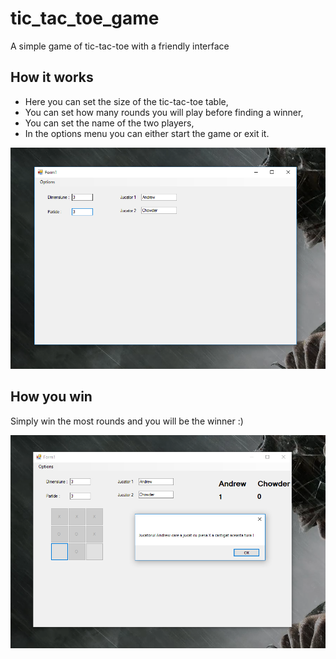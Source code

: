 # tic_tac_toe_game

A simple game of tic-tac-toe with a friendly interface

## How it works

* Here you can set the size of the tic-tac-toe table,
* You can set how many rounds you will play before finding a winner,
* You can set the name of the two players,
* In the options menu you can either start the game or exit it.

![alt text](https://github.com/andrei-voia/tic_tac_toe_game/blob/master/Screenshot_1.png "example")


## How you win

Simply win the most rounds and you will be the winner :)

![alt text](https://github.com/andrei-voia/tic_tac_toe_game/blob/master/Screenshot_2.png "example")
